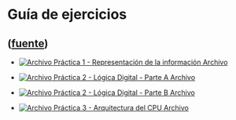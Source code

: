 # Guía de ejercicios
([fuente](https://campus.exactas.uba.ar/course/view.php?id=1100&section=5))
---
  - [![Archivo](https://campus.exactas.uba.ar/theme/image.php/magazine/core/1462913092/f/pdf) Práctica 1 - Representación de la información Archivo](https://campus.exactas.uba.ar/mod/resource/view.php?id=60108)

  - [![Archivo](https://campus.exactas.uba.ar/theme/image.php/magazine/core/1462913092/f/pdf) Práctica 2 - Lógica Digital - Parte A Archivo](https://campus.exactas.uba.ar/mod/resource/view.php?id=60110)

  - [![Archivo](https://campus.exactas.uba.ar/theme/image.php/magazine/core/1462913092/f/pdf) Práctica 2 - Lógica Digital - Parte B Archivo](https://campus.exactas.uba.ar/mod/resource/view.php?id=60619)

  - [![Archivo](https://campus.exactas.uba.ar/theme/image.php/magazine/core/1462913092/f/pdf) Práctica 3 - Arquitectura del CPU Archivo](https://campus.exactas.uba.ar/mod/resource/view.php?id=61253)

